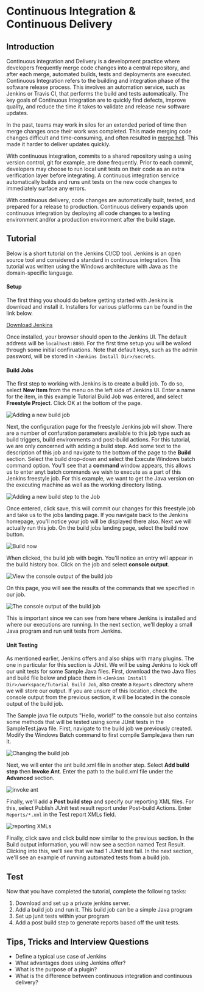 # Continuous Integration & Continuous Delivery

## Introduction
Continuous integration and Delivery is a development practice where developers frequently merge code changes into a central repository,  and after each merge, automated builds, tests and deployments are executed. Continuous Integration refers to the building and integration phase of the software release process. This involves an automation service, such as Jenkins or Travis CI, that performs the build and tests automatically. The key goals of Continuous Integration are to quickly find defects, improve quality, and reduce the time it takes to validate and release new software updates.

In the past, teams may work in silos for an extended period of time then merge changes once their work was completed. This made merging code changes difficult and time-consuming, and often resulted in [merge hell](https://xkcd.com/1597/). This made it harder to deliver updates quickly.

With continuous integration, commits to a shared repository using a using version control, git for example, are done frequently. Prior to each commit, developers may choose to run local unit tests on their code as an extra verification layer before integrating. A continuous integration service automatically builds and runs unit tests on the new code changes to immediately surface any errors.

With continuous delivery, code changes are automatically built, tested, and prepared for a release to production. Continuous delivery expands upon continuous integration by deploying all code changes to a testing environment and/or a production environment after the build stage.

## Tutorial
Below is a short tutorial on the Jenkins CI/CD tool. Jenkins is an open source tool and considered a standard in continuous integration. This tutorial was written using the Windows architecture with Java as the domain-specific language.

#### Setup
The first thing you should do before getting started with Jenkins is download and install it. Installers for various platforms can be found in the link below.

[Download Jenkins](https://jenkins.io/download/)

Once installed, your browser should open to the Jenkins UI. The default address will be `localhost:8080`. For the first time setup you will be walked through some initial confiruations. Note that default keys, such as the admin password, will be stored in `<Jenkins Install Dir>/secrets`.

#### Build Jobs
The first step to working with Jenkins is to create a build job. To do so, select **New Item** from the menu on the left side of Jenkins UI. Enter a name for the item, in this example Tutorial Build Job was entered, and select **Freestyle Project**. Click OK at the bottom of the page.

![](../img/new_build_job.png?raw=true "Adding a new build job")

Next, the configuration page for the freestyle Jenkins job will show. There are a number of confuration parameters available to this job type such as build triggers, build environments and post-build actions. For this tutorial, we are only concerned with adding a build step. Add some text to the description of this job and navigate to the bottom of the page to the **Build** section. Select the build drop-down and select the Execute Windows batch command option. You'll see that a **command** window appears, this allows us to enter anyt batch commands we wish to execute as a part of this Jenkins freestyle job. For this example, we want to get the Java version on the executing machine as well as the working directory listing.

![](../img/add_build_step.PNG?raw=true "Adding a new build step to the Job")

Once entered, click save, this will commit our changes for this freestyle job and take us to the jobs landing page. If you navigate back to the Jenkins homepage, you'll notice your job will be displayed there also. Next we will actually run this job. On the build jobs landing page, select the build now button.

![](../img/build_now.png?raw=true "Build now")

When clicked, the build job with begin. You'll notice an entry will appear in the build history box. Click on the job and select **console output**. 

![](../img/console_output.PNG?raw=true "View the console output of the build job")

On this page, you will see the results of the commands that we specified in our job.

![](../img/console_output_text.PNG?raw=true "The console output of the build job")

This is important since we can see from here where Jenkins is installed and where our executions are running. In the next section, we'll deploy a small Java program and run unit tests from Jenkins.

#### Unit Testing
As mentioned earlier, Jenkins offers and also ships with many plugins. The one in particular for this section is JUnit. We will be using Jenkins to kick off our unit tests for some Sample Java files. First, download the two Java files and build file below and place them in `<Jenkins Install Dir>/workspace/Tutorial Build Job`, also create a `Reports` directory where we will store our output. If you are unsure of this location, check the console output from the previous section, it will be located in the console output of the build job.

The Sample java file outputs "Hello, world!" to the console but also contains some methods that will be tested using some JUnit tests in the SampleTest.java file. First, navigate to the build job we previously created. Modify the Windows Batch command to first compile Sample.java then run it.

![](../img/run_cmd.PNG?raw=true "Changing the build job")

Next, we will enter the ant build.xml file in another step. Select **Add build step** then **Invoke Ant**. Enter the path to the build.xml file under the **Advanced** section.

![](../img/invoke_ant.PNG?raw=true "invoke ant")

Finally, we'll add a **Post build step** and specify our reporting XML files. For this, select Publish JUnit test result report under Post-build Actions. Enter `Reports/*.xml` in the Test report XMLs field.

![](../img/reporting.PNG?raw=true "reporting XMLs")

Finally, click save and click build now similar to the previous section. In the Build output information, you will now see a section named Test Result. Clicking into this, we'll see that we had 1 JUnit test fail. In the next section, we'll see an example of running automated tests from a build job.

## Test
Now that you have completed the tutorial, complete the following tasks:
1. Download and set up a private jenkins server.
2. Add a build job and run it. This build job can be a simple Java program
3. Set up junit tests within your program 
4. Add a post build step to generate reports based off the unit tests.


## Tips, Tricks and Interview Questions
* Define a typical use case of Jenkins
* What advantages does using Jenkins offer?
* What is the purpose of a plugin?
* What is the difference between continuous integration and continuous delivery?
